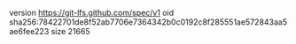 version https://git-lfs.github.com/spec/v1
oid sha256:78422701de8f52ab7706e7364342b0c0192c8f285551ae572843aa5ae6fee223
size 21665
